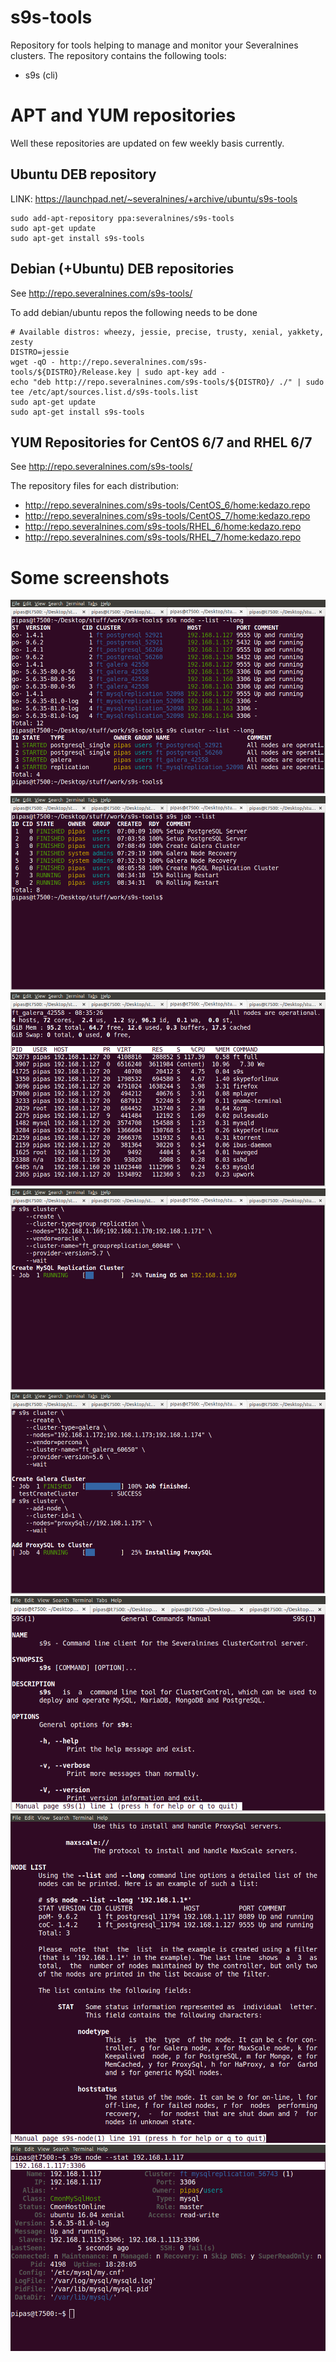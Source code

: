 # s9s-tools

Repository for tools helping to manage and monitor your Severalnines clusters. 
The repository contains the following tools:
- s9s  (cli)

# APT and YUM repositories

Well these repositories are updated on few weekly basis currently.

## Ubuntu DEB repository

LINK: https://launchpad.net/~severalnines/+archive/ubuntu/s9s-tools

```
sudo add-apt-repository ppa:severalnines/s9s-tools
sudo apt-get update
sudo apt-get install s9s-tools
```

## Debian (+Ubuntu) DEB repositories

See http://repo.severalnines.com/s9s-tools/

To add debian/ubuntu repos the following needs to be done
```
# Available distros: wheezy, jessie, precise, trusty, xenial, yakkety, zesty
DISTRO=jessie
wget -qO - http://repo.severalnines.com/s9s-tools/${DISTRO}/Release.key | sudo apt-key add -
echo "deb http://repo.severalnines.com/s9s-tools/${DISTRO}/ ./" | sudo tee /etc/apt/sources.list.d/s9s-tools.list
sudo apt-get update
sudo apt-get install s9s-tools
```

## YUM Repositories for CentOS 6/7 and RHEL 6/7

See http://repo.severalnines.com/s9s-tools/

The repository files for each distribution:
- http://repo.severalnines.com/s9s-tools/CentOS_6/home:kedazo.repo
- http://repo.severalnines.com/s9s-tools/CentOS_7/home:kedazo.repo
- http://repo.severalnines.com/s9s-tools/RHEL_6/home:kedazo.repo
- http://repo.severalnines.com/s9s-tools/RHEL_7/home:kedazo.repo

# Some screenshots

![Screenshot01](screenshots/screen-01.png)
![Screenshot02](screenshots/screen-02.png)
![Screenshot03](screenshots/screen-03.png)
![Screenshot04](screenshots/screen-04.png)
![Screenshot05](screenshots/screen-05.png)
![Screenshot06](screenshots/screen-06.png)
![Screenshot07](screenshots/screen-07.png)
![Screenshot08](screenshots/screen-08.png)

